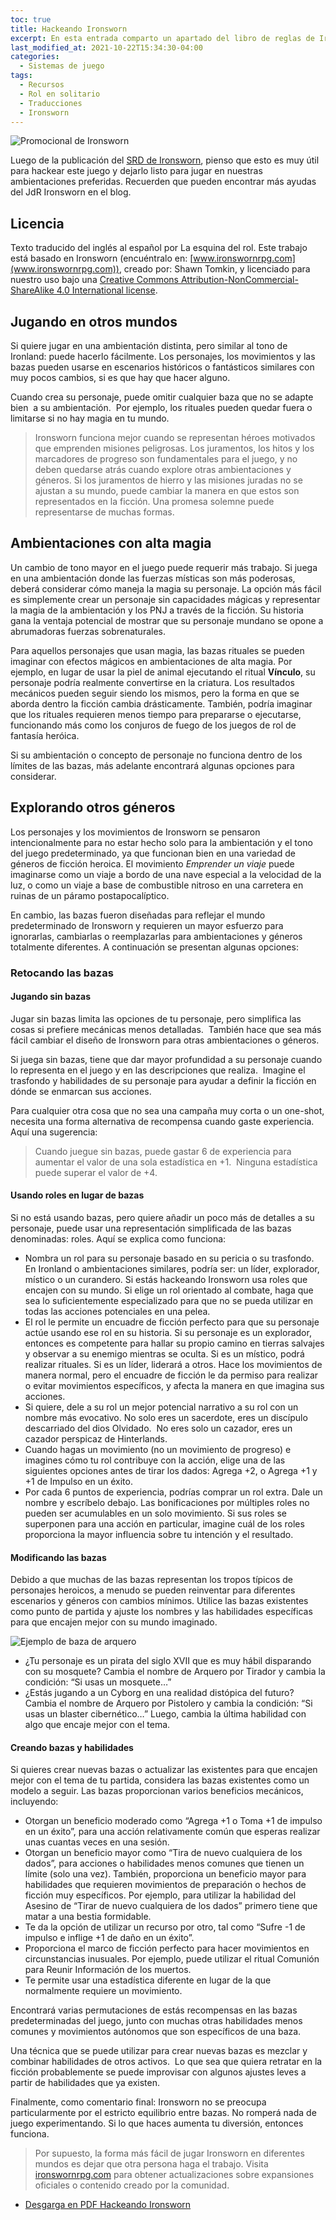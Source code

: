 ```yaml
---
toc: true
title: Hackeando Ironsworn
excerpt: En esta entrada comparto un apartado del libro de reglas de Ironsworn para hackearlo y poder utilizarlo en tu propio mundo.
last_modified_at: 2021-10-22T15:34:30-04:00
categories:
  - Sistemas de juego
tags:
  - Recursos
  - Rol en solitario
  - Traducciones
  - Ironsworn
---
```


![Promocional de Ironsworn](https://laesquinadelrol.files.wordpress.com/2021/10/ironsworn-en-espanol-2.png)

Luego de la publicación del [SRD de Ironsworn](https://laesquinadelrol.com/rol%20en%20solitario/ironsworn-srd/), pienso que esto es muy útil  para hackear este juego y dejarlo listo para jugar en nuestras ambientaciones preferidas. Recuerden que pueden encontrar más ayudas del JdR Ironsworn en el blog.

## Licencia

Texto traducido del inglés al español por La esquina del rol. Este trabajo está basado en Ironsworn (encuéntralo en: [www.ironswornrpg.com](www.ironswornrpg.com)), creado por: Shawn Tomkin, y licenciado para nuestro uso bajo una [Creative Commons Attribution-NonCommercial-ShareAlike 4.0 International license](https://creativecommons.org/licenses/by-nc-sa/4.0/deed.es_ES).

## Jugando en otros mundos

Si quiere jugar en una ambientación distinta, pero similar al tono de Ironland: puede hacerlo fácilmente. Los personajes, los movimientos y las bazas pueden usarse en escenarios históricos o fantásticos similares con muy pocos cambios, si es que hay que hacer alguno. 

Cuando crea su personaje, puede omitir cualquier baza que no se adapte bien  a su ambientación.  Por ejemplo, los rituales pueden quedar fuera o limitarse si no hay magia en tu mundo.

> Ironsworn funciona mejor cuando se representan héroes motivados que emprenden misiones peligrosas. Los juramentos, los hitos y los marcadores de progreso son fundamentales para el juego, y no deben quedarse atrás cuando explore otras ambientaciones y géneros. Si los juramentos de hierro y las misiones juradas no se ajustan a su mundo, puede cambiar la manera en que estos son representados en la ficción. Una promesa solemne puede representarse de muchas formas.

## Ambientaciones con alta magia

Un cambio de tono mayor en el juego puede requerir más trabajo. Si juega en una ambientación donde las fuerzas místicas son más poderosas, deberá considerar cómo maneja la magia su personaje. La opción más fácil es simplemente crear un personaje sin capacidades mágicas y representar la magia de la ambientación y los PNJ a través de la ficción. Su historia gana la ventaja potencial de mostrar que su personaje mundano se opone a abrumadoras fuerzas sobrenaturales. 

Para aquellos personajes que usan magia, las bazas rituales se pueden imaginar con efectos mágicos en ambientaciones de alta magia. Por ejemplo, en lugar de usar la piel de animal ejecutando el ritual **Vínculo**, su personaje podría realmente convertirse en la criatura. Los resultados mecánicos pueden seguir siendo los mismos, pero la forma en que se aborda dentro la ficción cambia drásticamente. También, podría imaginar que los rituales requieren menos tiempo para prepararse o ejecutarse, funcionando más como los conjuros de fuego de los juegos de rol de fantasía heróica. 

Si su ambientación o concepto de personaje no funciona dentro de los límites de las bazas, más adelante encontrará algunas opciones para considerar.

## Explorando otros géneros

Los personajes y los movimientos de Ironsworn se pensaron intencionalmente para no estar hecho solo para la ambientación y el tono del juego predeterminado, ya que funcionan bien en una variedad de géneros de ficción heroica. El movimiento *Emprender un viaje* puede imaginarse como un viaje a bordo de una nave especial a la velocidad de la luz, o como un viaje a base de combustible nitroso en una carretera en ruinas de un páramo postapocalíptico.

En cambio, las bazas fueron diseñadas para reflejar el mundo predeterminado de Ironsworn y requieren un mayor esfuerzo para ignorarlas, cambiarlas o reemplazarlas para ambientaciones y géneros totalmente diferentes. A continuación se presentan algunas opciones: 

### Retocando las bazas

#### Jugando sin bazas

Jugar sin bazas limita las opciones de tu personaje, pero simplifica las cosas si prefiere mecánicas menos detalladas.  También hace que sea más fácil cambiar el diseño de Ironsworn para otras ambientaciones o géneros. 

Si juega sin bazas, tiene que dar mayor profundidad a su personaje cuando lo representa en el juego y en las descripciones que realiza.  Imagine el trasfondo y habilidades de su personaje para ayudar a definir la ficción en dónde se enmarcan sus acciones.

Para cualquier otra cosa que no sea una campaña muy corta o un one-shot, necesita una forma alternativa de recompensa cuando gaste experiencia. Aquí una sugerencia: 

> Cuando juegue sin bazas, puede gastar 6 de experiencia para aumentar el valor de una sola estadística en +1.  Ninguna estadística puede superar el valor de +4.

#### Usando roles en lugar de bazas

Si no está usando bazas, pero quiere añadir un poco más de detalles a su personaje, puede usar una representación simplificada de las bazas denominadas: roles. Aquí se explica como funciona:

- Nombra un rol para su personaje basado en su pericia o su trasfondo. En Ironland o ambientaciones similares, podría ser: un líder, explorador, místico o un curandero. Si estás hackeando Ironsworn usa roles que encajen con su mundo. Si elige un rol orientado al combate, haga que sea lo suficientemente especializado para que no se pueda utilizar en todas las acciones potenciales en una pelea.
- El rol le permite un encuadre de ficción perfecto para que su personaje actúe usando ese rol en su historia. Si su personaje es un explorador, entonces es competente para hallar su propio camino en tierras salvajes y observar a su enemigo mientras se oculta. Si es un místico, podrá realizar rituales. Si es un líder, liderará a otros. Hace los movimientos de manera normal, pero el encuadre de ficción le da permiso para realizar o evitar movimientos específicos, y afecta la manera en que imagina sus acciones.
- Si quiere, dele a su rol un mejor potencial narrativo a su rol con un nombre más evocativo. No solo eres un sacerdote, eres un discípulo descarriado del dios Olvidado.  No eres solo un cazador, eres un cazador perspicaz de Hinterlands.
- Cuando hagas un movimiento (no un movimiento de progreso) e imagines cómo tu rol contribuye con la acción, elige una de las siguientes opciones antes de tirar los dados: Agrega +2, o Agrega +1 y +1 de Impulso en un éxito.
- Por cada 6 puntos de experiencia, podrías comprar un rol extra. Dale un nombre y escríbelo debajo. Las bonificaciones por múltiples roles no pueden ser acumulables en un solo movimiento. Si sus roles se superponen para una acción en particular, imagine cuál de los roles proporciona la mayor influencia sobre tu intención y el resultado.

#### Modificando las bazas

Debido a que muchas de las bazas representan los tropos típicos de personajes heroicos, a menudo se pueden reinventar para diferentes escenarios y géneros con cambios mínimos. Utilice las bazas existentes como punto de partida y ajuste los nombres y las habilidades específicas para que encajen mejor con su mundo imaginado. 

![Ejemplo de baza de arquero](/assets/images/baza.jpg)

- ¿Tu personaje es un pirata del siglo XVII que es muy hábil disparando con su mosquete? Cambia el nombre de Arquero por Tirador y cambia la condición: “Si usas un mosquete…”
- ¿Estás jugando a un Cyborg en una realidad distópica del futuro? Cambia el nombre de Arquero por Pistolero y cambia la condición: “Si usas un blaster cibernético…” Luego, cambia la última habilidad con algo que encaje mejor con el tema.

#### Creando bazas y habilidades

Si quieres crear nuevas bazas o actualizar las existentes para que encajen mejor con el tema de tu partida, considera las bazas existentes como un modelo a seguir. Las bazas proporcionan varios beneficios mecánicos, incluyendo:

- Otorgan un beneficio moderado como “Agrega +1 o Toma +1 de impulso en un éxito”, para una acción relativamente común que esperas realizar unas cuantas veces en una sesión.
- Otorgan un beneficio mayor como “Tira de nuevo cualquiera de los dados”, para acciones o habilidades menos comunes que tienen un límite (solo una vez). También, proporciona un beneficio mayor para habilidades que requieren movimientos de preparación o hechos de ficción muy específicos. Por ejemplo, para utilizar la habilidad del Asesino de “Tirar de nuevo cualquiera de los dados” primero tiene que matar a una bestia formidable.
- Te da la opción de utilizar un recurso por otro, tal como “Sufre -1 de impulso e inflige +1 de daño en un éxito”.
- Proporciona el marco de ficción perfecto para hacer movimientos en circunstancias inusuales. Por ejemplo, puede utilizar el ritual Comunión para Reunir Información de los muertos.
- Te permite usar una estadística diferente en lugar de la que normalmente requiere un movimiento.

Encontrará varias permutaciones de estás recompensas en las bazas predeterminadas del juego, junto con muchas otras habilidades menos comunes y movimientos autónomos que son específicos de una baza.

Una técnica que se puede utilizar para crear nuevas bazas es mezclar y combinar habilidades de otros activos.  Lo que sea que quiera retratar en la ficción probablemente se puede improvisar con algunos ajustes leves a partir de habilidades que ya existen.

Finalmente, como comentario final: Ironsworn no se preocupa particularmente por el estricto equilibrio entre bazas. No romperá nada de juego experimentando. Si lo que haces aumenta tu diversión, entonces funciona.

> Por supuesto, la forma más fácil de jugar Ironsworn en diferentes mundos es dejar que otra persona haga el trabajo. Visita [ironswornrpg.com](ironswornrpg.com) para obtener actualizaciones sobre expansiones oficiales o contenido creado por la comunidad.

- [Desgarga en PDF Hackeando Ironsworn](https://laesquinadelrol.files.wordpress.com/2021/10/hackeandoironsworn.pdf)

<script type='text/javascript' src='https://storage.ko-fi.com/cdn/widget/Widget_2.js'></script><script type='text/javascript'>kofiwidget2.init('Invítame un café', '#29abe0', 'X8X035NUM');kofiwidget2.draw();</script>
